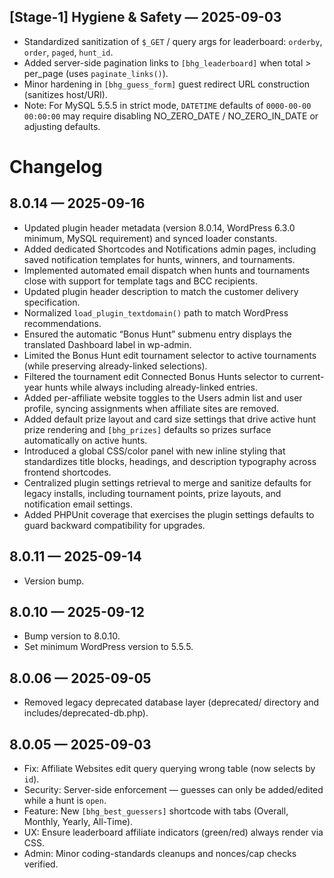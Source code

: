 
## [Stage-1] Hygiene & Safety — 2025-09-03

- Standardized sanitization of `$_GET` / query args for leaderboard: `orderby`, `order`, `paged`, `hunt_id`.
- Added server-side pagination links to `[bhg_leaderboard]` when total > per_page (uses `paginate_links()`).
- Minor hardening in `[bhg_guess_form]` guest redirect URL construction (sanitizes host/URI).
- Note: For MySQL 5.5.5 in strict mode, `DATETIME` defaults of `0000-00-00 00:00:00` may require disabling NO_ZERO_DATE / NO_ZERO_IN_DATE or adjusting defaults.

# Changelog

## 8.0.14 — 2025-09-16
- Updated plugin header metadata (version 8.0.14, WordPress 6.3.0 minimum, MySQL requirement) and synced loader constants.
- Added dedicated Shortcodes and Notifications admin pages, including saved notification templates for hunts, winners, and tournaments.
- Implemented automated email dispatch when hunts and tournaments close with support for template tags and BCC recipients.
- Updated plugin header description to match the customer delivery specification.
- Normalized `load_plugin_textdomain()` path to match WordPress recommendations.
- Ensured the automatic “Bonus Hunt” submenu entry displays the translated Dashboard label in wp-admin.
- Limited the Bonus Hunt edit tournament selector to active tournaments (while preserving already-linked selections).
- Filtered the tournament edit Connected Bonus Hunts selector to current-year hunts while always including already-linked entries.
- Added per-affiliate website toggles to the Users admin list and user profile, syncing assignments when affiliate sites are removed.
- Added default prize layout and card size settings that drive active hunt prize rendering and `[bhg_prizes]` defaults so prizes surface automatically on active hunts.
- Introduced a global CSS/color panel with new inline styling that standardizes title blocks, headings, and description typography across frontend shortcodes.
- Centralized plugin settings retrieval to merge and sanitize defaults for legacy installs, including tournament points, prize layouts, and notification email settings.
- Added PHPUnit coverage that exercises the plugin settings defaults to guard backward compatibility for upgrades.

## 8.0.11 — 2025-09-14
- Version bump.

## 8.0.10 — 2025-09-12
- Bump version to 8.0.10.
- Set minimum WordPress version to 5.5.5.

## 8.0.06 — 2025-09-05
- Removed legacy deprecated database layer (deprecated/ directory and includes/deprecated-db.php).

## 8.0.05 — 2025-09-03
- Fix: Affiliate Websites edit query querying wrong table (now selects by `id`).
- Security: Server-side enforcement — guesses can only be added/edited while a hunt is `open`.
- Feature: New `[bhg_best_guessers]` shortcode with tabs (Overall, Monthly, Yearly, All-Time).
- UX: Ensure leaderboard affiliate indicators (green/red) always render via CSS.
- Admin: Minor coding-standards cleanups and nonces/cap checks verified.

